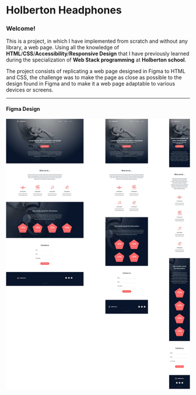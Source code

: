 # Holberton Headphones

### Welcome!

This is a project, in which I have implemented from scratch and without any library, a web page. Using all the knowledge of **HTML**/**CSS**/**Accessibility**/**Responsive Design** that I have previously learned during the specialization of **Web Stack programming** at **Holberton school**.

The project consists of replicating a web page designed in Figma to HTML and CSS, the challenge was to make the page as close as possible to the design found in Figma and to make it a web page adaptable to various devices or screens.

------

#### Figma Design

<img src="./img-readme/landing-page-figma.jpg" alt="Landing page Figma">